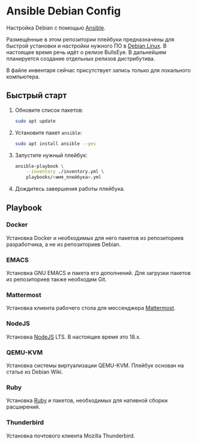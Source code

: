 # Ansible Debian Config

Настройка Debian с помощью [Ansible][1].

Размещённые в этом репозитории плейбуки предназначены для быстрой установки и настройки нужного ПО в [Debian Linux][2]. В настоящее время речь идёт о релизе BullsEye. В дальнейшем планируется создание отдельных релизов дистрибутива.

В файле инвентаря сейчас присутствует запись только для локального компьютера.

## Быстрый старт

1. Обновите список пакетов:

    ```bash
    sudo apt update
    ```

1. Установите пакет `ansible`:

    ```bash
    sudo apt install ansible --yes
    ```

1. Запустите нужный плейбук:

    ```bash
    ansible-playbook \
        --inventory ./inventory.yml \
        playbooks/<имя_плейбука>.yml
    ```

1. Дождитесь завершения работы плейбука.

## Playbook

### Docker

Установка Docker и необходимых для него пакетов из репозиториев разработчика, а не из репозиториев Debian.

### EMACS

Установка GNU EMACS и пакета его дополнений. Для загрузки пакетов из репозиториев также необходим Git.

### Mattermost

Установка клиента рабочего стола для мессенджера [Mattermost][4].

### NodeJS

Установка [NodeJS][3] LTS. В настоящее время это 18.x.

### QEMU-KVM

Установка системы виртуализации QEMU-KVM. Плейбук основан на статье из Debian Wiki.

### Ruby

Установка [Ruby][5] и пакетов, необходимых для нативной сборки расширений.

### Thunderbird

Установка почтового клиента Mozilla Thunderbird.

[1]: https://ansible.com/
[2]: https://debian.org/
[3]: https://nodejs.org/
[4]: https://mattermost.com/
[5]: https://ruby-lang.org/
